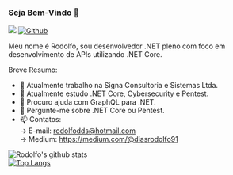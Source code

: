 ### Seja Bem-Vindo 👋

![](https://visitor-badge.laobi.icu/badge?page_id=dsrodolfo)
[![Github](https://img.shields.io/github/followers/dsrodolfo?label=Follow&style=social)](https://github.com/dsrodolfo)

Meu nome é Rodolfo, sou desenvolvedor .NET pleno com foco em desenvolvimento de APIs utilizando .NET Core.  

Breve Resumo:

- 🔭 Atualmente trabalho na Signa Consultoria e Sistemas Ltda.
- 🌱 Atualmente estudo .NET Core, Cybersecurity e Pentest.
- 🤔 Procuro ajuda com GraphQL para .NET.  
- 💬 Pergunte-me sobre .NET Core ou Pentest.
- 📫 Contatos:  
      -> E-mail: rodolfodds@hotmail.com  
      -> Medium: https://medium.com/@diasrodolfo91  

![Rodolfo's github stats](https://github-readme-stats.vercel.app/api?username=dsrodolfo&theme=default&show_icons=true)
<br />
[![Top Langs](https://github-readme-stats.vercel.app/api/top-langs/?username=dsrodolfo&langs_count=8)](https://github.com/anuraghazra/github-readme-stats)

